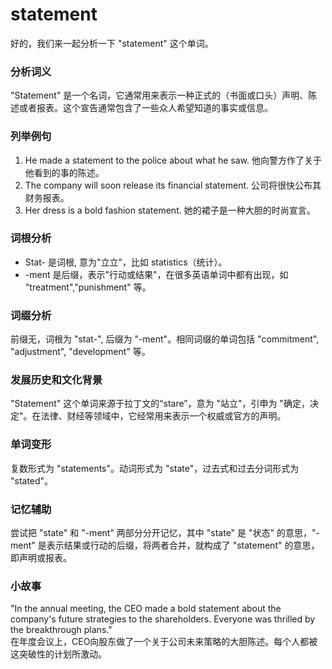 # statement

好的，我们来一起分析一下 "statement" 这个单词。

  

### 分析词义

  

"Statement" 是一个名词，它通常用来表示一种正式的（书面或口头）声明、陈述或者报表。这个宣告通常包含了一些众人希望知道的事实或信息。

  

### 列举例句

  

1.  He made a statement to the police about what he saw. 他向警方作了关于他看到的事的陈述。
2.  The company will soon release its financial statement. 公司将很快公布其财务报表。
3.  Her dress is a bold fashion statement. 她的裙子是一种大胆的时尚宣言。

  

### 词根分析

  

*   Stat- 是词根, 意为"立立"，比如 statistics（统计）。
*   \-ment 是后缀，表示"行动或结果"，在很多英语单词中都有出现，如 "treatment","punishment" 等。

  

### 词缀分析

  

前缀无，词根为 "stat-", 后缀为 "-ment"。相同词缀的单词包括 "commitment", "adjustment", "development" 等。

  

### 发展历史和文化背景

  

"Statement" 这个单词来源于拉丁文的“stare”，意为 "站立"，引申为 "确定，决定"。在法律、财经等领域中，它经常用来表示一个权威或官方的声明。

  

### 单词变形

  

复数形式为 "statements"。动词形式为 "state"，过去式和过去分词形式为 "stated"。

  

### 记忆辅助

  

尝试把 "state" 和 "-ment" 两部分分开记忆，其中 "state" 是 "状态" 的意思，"-ment" 是表示结果或行动的后缀，将两者合并，就构成了 "statement" 的意思，即声明或报表。

  

### 小故事

  

"In the annual meeting, the CEO made a bold statement about the company's future strategies to the shareholders. Everyone was thrilled by the breakthrough plans."  
在年度会议上，CEO向股东做了一个关于公司未来策略的大胆陈述。每个人都被这突破性的计划所激动。
